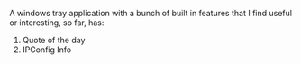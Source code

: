 A windows tray application with a bunch of built in features that I find useful or interesting, so far, has:

1. Quote of the day
2. IPConfig Info
